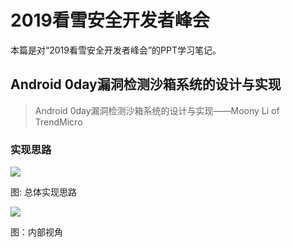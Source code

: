 # 2019看雪安全开发者峰会

本篇是对“2019看雪安全开发者峰会”的PPT学习笔记。

## Android 0day漏洞检测沙箱系统的设计与实现

> Android 0day漏洞检测沙箱系统的设计与实现——Moony Li of TrendMicro

### 实现思路


![](https://image-host-toky.oss-cn-shanghai.aliyuncs.com/20200509113434.png)

图: 总体实现思路



![](https://image-host-toky.oss-cn-shanghai.aliyuncs.com/20200509113623.png)

图：内部视角